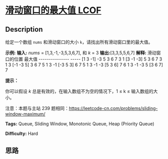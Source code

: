# [滑动窗口的最大值 LCOF][title]

## Description

给定一个数组 `nums` 和滑动窗口的大小 `k`，请找出所有滑动窗口里的最大值。

**示例:**
            **输入:** _nums_ = [1,3,-1,-3,5,3,6,7], 和 _k_ = 3    **输出:**[3,3,5,5,6,7]     **解释:**      滑动窗口的位置                最大值    ---------------               -----    [1  3  -1] -3  5  3  6  7       3     1 [3  -1  -3] 5  3  6  7       3     1  3 [-1  -3  5] 3  6  7       5     1  3  -1 [-3  5  3] 6  7       5     1  3  -1  -3 [5  3  6] 7       6     1  3  -1  -3  5 [3  6  7]      7



**提示：**

你可以假设 _k_ 总是有效的，在输入数组不为空的情况下，1 ≤ k ≤ 输入数组的大小。

注意：本题与主站 239 题相同：<https://leetcode-cn.com/problems/sliding-window-maximum/>


**Tags:** Queue, Sliding Window, Monotonic Queue, Heap (Priority Queue)

**Difficulty:** Hard

## 思路

[title]: https://leetcode-cn.com/problems/hua-dong-chuang-kou-de-zui-da-zhi-lcof

